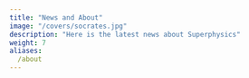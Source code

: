 ```yaml
---
title: "News and About"
image: "/covers/socrates.jpg"
description: "Here is the latest news about Superphysics"
weight: 7
aliases:
  /about
---
```


